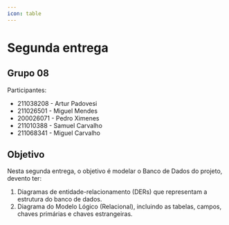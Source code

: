 ```yaml
---
icon: table
---
```


# Segunda entrega

## Grupo 08

Participantes:

- 211038208 - Artur Padovesi
- 211026501 - Miguel Mendes
- 200026071 - Pedro Ximenes
- 211010388 - Samuel Carvalho
- 211068341 - Miguel Carvalho

## Objetivo

Nesta segunda entrega, o objetivo é modelar o Banco de Dados do projeto, devento ter:

1. Diagramas de entidade-relacionamento (DERs) que representam a estrutura do
   banco de dados.
2. Diagrama do Modelo Lógico (Relacional), incluindo as tabelas, campos, chaves
   primárias e chaves estrangeiras.
